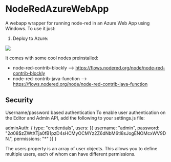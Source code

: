 # NodeRedAzureWebApp
A webapp wrapper for running node-red in an Azure Web App using Windows.
To use it just:

1. Deploy to Azure:

<a href="https://portal.azure.com/#create/Microsoft.Template/uri/https%3A%2F%2Fraw.githubusercontent.com%2Fspecijaa%2FNodeRedAzureWebApp%2Fmaster%2Fwebapp.json" target="_blank"><img src="http://azuredeploy.net/deploybutton.png"/></a>

It comes with some cool nodes preinstalled:

* node-red-contrib-blockly --> https://flows.nodered.org/node/node-red-contrib-blockly
* node-red-contrib-java-function --> https://flows.nodered.org/node/node-red-contrib-java-function

## Security

Username/password based authentication
To enable user authentication on the Editor and Admin API, add the following to your settings.js file:

adminAuth: {
    type: "credentials",
    users: [{
        username: "admin",
        password: "$2a$08$zZWtXTja0fB1pzD4sHCMyOCMYz2Z6dNbM6tl8sJogENOMcxWV9DN.",
        permissions: "*"
    }]
}

The users property is an array of user objects. This allows you to define multiple users, each of whom can have different permissions.




